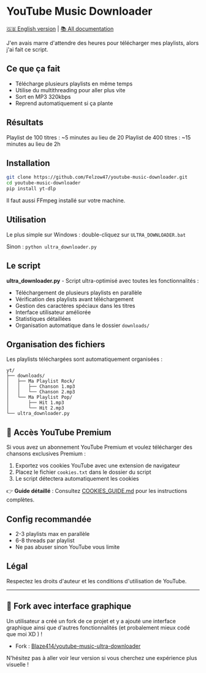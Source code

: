 # YouTube Music Downloader

[🇬🇧 English version](docs/README_EN.md) | [📚 All documentation](docs/README.md)

J'en avais marre d'attendre des heures pour télécharger mes playlists, alors j'ai fait ce script.

## Ce que ça fait

- Télécharge plusieurs playlists en même temps
- Utilise du multithreading pour aller plus vite
- Sort en MP3 320kbps 
- Reprend automatiquement si ça plante

## Résultats

Playlist de 100 titres : ~5 minutes au lieu de 20
Playlist de 400 titres : ~15 minutes au lieu de 2h

## Installation

```bash
git clone https://github.com/Felzow47/youtube-music-downloader.git
cd youtube-music-downloader
pip install yt-dlp
```

Il faut aussi FFmpeg installé sur votre machine.

## Utilisation

Le plus simple sur Windows : double-cliquez sur `ULTRA_DOWNLOADER.bat`

Sinon : `python ultra_downloader.py`

## Le script

**ultra_downloader.py** - Script ultra-optimisé avec toutes les fonctionnalités :

- Téléchargement de plusieurs playlists en parallèle
- Vérification des playlists avant téléchargement
- Gestion des caractères spéciaux dans les titres
- Interface utilisateur améliorée
- Statistiques détaillées
- Organisation automatique dans le dossier `downloads/`

## Organisation des fichiers

Les playlists téléchargées sont automatiquement organisées :

```text
yt/
├── downloads/
│   ├── Ma Playlist Rock/
│   │   ├── Chanson 1.mp3
│   │   └── Chanson 2.mp3
│   └── Ma Playlist Pop/
│       ├── Hit 1.mp3
│       └── Hit 2.mp3
└── ultra_downloader.py
```

## 🍪 Accès YouTube Premium

Si vous avez un abonnement YouTube Premium et voulez télécharger des chansons exclusives Premium :

1. Exportez vos cookies YouTube avec une extension de navigateur
2. Placez le fichier `cookies.txt` dans le dossier du script
3. Le script détectera automatiquement les cookies

👉 **Guide détaillé** : Consultez [COOKIES_GUIDE.md](docs/COOKIES_GUIDE.md) pour les instructions complètes.

## Config recommandée

- 2-3 playlists max en parallèle
- 6-8 threads par playlist
- Ne pas abuser sinon YouTube vous limite

## Légal

Respectez les droits d'auteur et les conditions d'utilisation de YouTube.

---

## 🎉 Fork avec interface graphique

Un utilisateur a créé un fork de ce projet et y a ajouté une interface graphique ainsi que d'autres fonctionnalités (et probalement mieux codé que moi XD ) !

- Fork : [Blaze414/youtube-music-ultra-downloader](https://github.com/Blaze414/youtube-music-ultra-downloader)

N'hésitez pas à aller voir leur version si vous cherchez une expérience plus visuelle !
